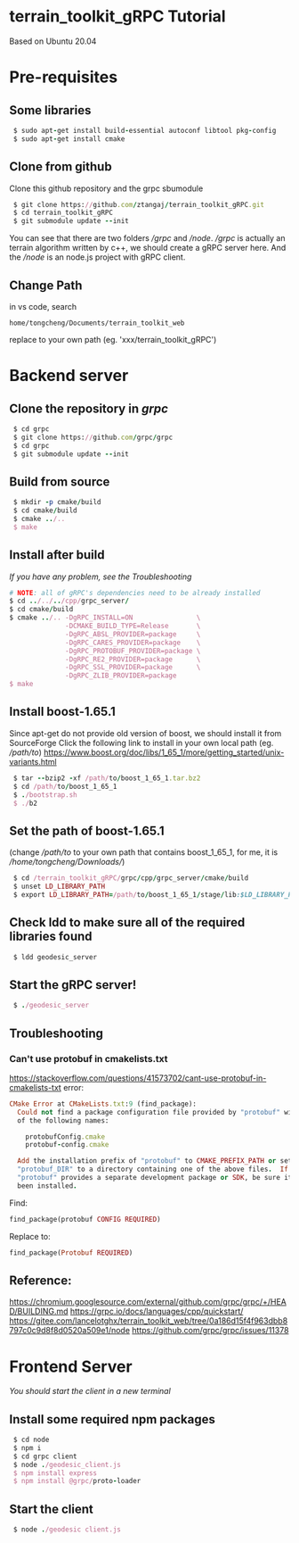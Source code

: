 # terrain_toolkit_gRPC Tutorial
Based on Ubuntu 20.04

# Pre-requisites

## Some libraries

```ruby
 $ sudo apt-get install build-essential autoconf libtool pkg-config
 $ sudo apt-get install cmake
```

## Clone from github
Clone this github repository and the grpc sbumodule
```ruby
 $ git clone https://github.com/ztangaj/terrain_toolkit_gRPC.git
 $ cd terrain_toolkit_gRPC
 $ git submodule update --init
```
You can see that there are two folders _/grpc_ and _/node_. 
_/grpc_ is actually an terrain algorithm written by c++, we should create a gRPC server here. And the _/node_ is an node.js project with gRPC client. 

## Change Path
in vs code, search
```
home/tongcheng/Documents/terrain_toolkit_web
```
replace to your own path (eg. 'xxx/terrain_toolkit_gRPC')

# Backend server

## Clone the repository in _grpc_
```ruby
 $ cd grpc
 $ git clone https://github.com/grpc/grpc
 $ cd grpc
 $ git submodule update --init
```
## Build from source
```ruby
 $ mkdir -p cmake/build
 $ cd cmake/build
 $ cmake ../..
 $ make
```

## Install after build
*If you have any problem, see the Troubleshooting*
```ruby
# NOTE: all of gRPC's dependencies need to be already installed
$ cd ../../../cpp/grpc_server/
$ cd cmake/build
$ cmake ../.. -DgRPC_INSTALL=ON                \
              -DCMAKE_BUILD_TYPE=Release       \
              -DgRPC_ABSL_PROVIDER=package     \
              -DgRPC_CARES_PROVIDER=package    \
              -DgRPC_PROTOBUF_PROVIDER=package \
              -DgRPC_RE2_PROVIDER=package      \
              -DgRPC_SSL_PROVIDER=package      \
              -DgRPC_ZLIB_PROVIDER=package
$ make
```

## Install boost-1.65.1
Since apt-get do not provide old version of boost, we should install it from SourceForge
Click the following link to install in your own local path (eg. _/path/to_)
https://www.boost.org/doc/libs/1_65_1/more/getting_started/unix-variants.html
```ruby
 $ tar --bzip2 -xf /path/to/boost_1_65_1.tar.bz2
 $ cd /path/to/boost_1_65_1
 $ ./bootstrap.sh
 $ ./b2
```
## Set the path of boost-1.65.1
(change _/path/to_ to your own path that contains boost_1_65_1, for me, it is _/home/tongcheng/Downloads/_)
```ruby
 $ cd /terrain_toolkit_gRPC/grpc/cpp/grpc_server/cmake/build
 $ unset LD_LIBRARY_PATH
 $ export LD_LIBRARY_PATH=/path/to/boost_1_65_1/stage/lib:$LD_LIBRARY_PATHD
```

## Check ldd to make sure all of the required libraries found
```ruby
 $ ldd geodesic_server
```

## Start the gRPC server!
```ruby
 $ ./geodesic_server
```


## Troubleshooting
### Can't use protobuf in cmakelists.txt
https://stackoverflow.com/questions/41573702/cant-use-protobuf-in-cmakelists-txt
error: 
```ruby
CMake Error at CMakeLists.txt:9 (find_package):
  Could not find a package configuration file provided by "protobuf" with any
  of the following names:

    protobufConfig.cmake
    protobuf-config.cmake

  Add the installation prefix of "protobuf" to CMAKE_PREFIX_PATH or set
  "protobuf_DIR" to a directory containing one of the above files.  If
  "protobuf" provides a separate development package or SDK, be sure it has
  been installed.
```

Find: 
```ruby
find_package(protobuf CONFIG REQUIRED)
```
Replace to: 
```ruby
find_package(Protobuf REQUIRED)
```


## Reference: 
https://chromium.googlesource.com/external/github.com/grpc/grpc/+/HEAD/BUILDING.md
https://grpc.io/docs/languages/cpp/quickstart/
https://gitee.com/lancelotghx/terrain_toolkit_web/tree/0a186d15f4f963dbb8797c0c9d8f8d0520a509e1/node
https://github.com/grpc/grpc/issues/11378

# Frontend Server
*You should start the client in a new terminal*

## Install some required npm packages
```ruby
 $ cd node
 $ npm i
 $ cd grpc client
 $ node ./geodesic_client.js
 $ npm install express
 $ npm install @grpc/proto-loader
```

## Start the client
```ruby
 $ node ./geodesic client.js
```